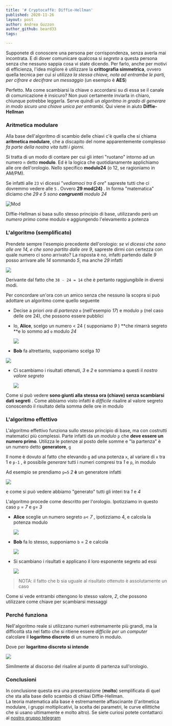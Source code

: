 ```yaml
---
title: '# Cryptocaffè: Diffie-Hellman'
published: 2020-11-26
layout: post
author: Andrea Guzzon
author_github: beard33
tags:

---
```

Supponete di conoscere una persona per corrispondenza, senza averla mai incontrata. E di dover comunicare qualcosa si *segreto* a questa persona senza che nessuno sappia cosa vi state dicendo. Per farlo, anche per motivi di efficienza, l'idea migliore è utilizzare la **crittografia simmetrica**, ovvero quella tecnica per cui *si utilizza la stessa chiave, nota ad entrambe le parti, per cifrare e decifrare un messaggio* (un esempio è **AES**)

Perfetto. Ma come scambiarsi la chiave o accordarsi su di essa se il canale di comunicazione è insicuro? Non puoi certamente inviarla in chiaro, chiunque potrebbe leggerla. Serve quindi un *algoritmo in grado di generare in modo sicuro una chiave unica per entrambi*. Qui viene in aiuto **Diffie-Hellman**

### Aritmetica modulare

Alla base dell'algoritmo di scambio delle chiavi c'è quella che si chiama **aritmetica modulare**, che a discapito del nome apparentemente complesso *fa parte della nostra vita tutti i giorni.*

Si tratta di un modo di contare per cui gli interi "ruotano" intorno ad un numero `n` detto **modulo**. Ed è la logica che quotidianamente applichiamo alle ore dell'orologio. Nello specifico **modulo24** (o 12, se ragioniamo in AM/PM).

Se infatti alle `23` vi dicessi "*vediamoci tra 6 ore*" sapreste tutti che ci dovremmo vedere alle `5` . Ovvero **29 mod(24)** . In forma "matematica" diciamo che *29 e 5 sono **congruenti** modulo 24* 

![Mod](storage/dh/mod.png)

Diffie-Hellman si basa sullo stesso principio di base, utilizzando però *un numero primo* come modulo e aggiungendo l'elevamento a potenza



### L'algoritmo (semplificato)

Prendete sempre l'esempio precedente dell'orologio: _se vi dicessi che sono alle ore 14, e che sono partito dalle ore 9_, sapreste dirmi con certezza con quale numero ci sono arrivato?
La risposta è no, infatti partendo dalle *9* posso arrivare alle *14* sommando *5*, ma anche *29* infatti

![](storage/dh/mod2.png)

Derivante dal fatto che `38 - 24 = 14` che è pertanto raggiungibile in diversi modi.

Per concordare un'ora con un amico senza che nessuno la scopra si può adottare un algoritmo come quello seguente

- Decise a priori *ora di partenza* `o` (nell'esempio *17*) e modulo `p`  (nel caso delle ore 24), che possono essere pubblici

- Io, **Alice**, scelgo un numero < 24 ( supponiamo *9* ) **che rimarrà segreto **e lo sommo ad `o` modulo _24_

  ![](storage/dh/h.png)


- **Bob** fa altrettanto, supponiamo scelga *10*

![](/storage/dh/h2.png)

- Ci scambiamo i risultati ottenuti, *3* e *2* e sommiamo a questi il *nostro valore segreto*

  ![](/storage/dh/h3.png)

Come si può vedere **sono giunti alla stessa ora (chiave) senza scambiarsi dati segreti** . Come abbiamo visto infatti è _difficile_ risalire al valore segreto conoscendo il risultato della somma delle ore in modulo

### L'algoritmo effettivo

L'algoritmo effettivo funziona sullo stesso principio di base, ma con costrutti matematici più complessi. Parte infatti da un *modulo* `p` che **deve essere un numero primo**. Utilizza le potenze al posto delle somme e "la partenza" è un numero detto **generatore**, `g` 

Il nome è dovuto al fatto che elevando `g` ad una potenza `x`, al variare di `x` tra 1 e `p-1` , è possibile _generare_ tutti i numeri compresi tra *1* e `p`, in modulo

Ad esempio se prendiamo `p=5` *2* **è** un generatore infatti

  ![](/storage/dh/2.png)

e come si può vedere abbiamo "generato" tutti gli interi tra *1* e *4*



L'algoritmo procede come descritto per l'orologio. Ipotizziamo in questo caso `p` = *7* e `g`*= 3*

- **Alice** sceglie un numero segreto `a`< *7* , ipotizziamo 4, e calcola la potenza modulo

  ![](/storage/dh/alicereal.png)

- **Bob** fa lo stesso, supponiamo `b` = 2 e calcola

  ![](/storage/dh/bobreal.png)

- Si scambiano i risultati e applicano il loro esponente segreto ad essi

  ![](/storage/dh/final.png)

  

> NOTA: il fatto che b sia uguale al risultato ottenuto è assolutamente un caso

Come si vede entrambi ottengono lo stesso valore, *2*, che possono utilizzare come chiave per scambiarsi messaggi



### Perché funziona

Nell'algoritmo reale si utilizzano numeri estremamente più grandi, ma la difficoltà sta nel fatto che si ritiene essere *difficile per un computer* calcolare il **logaritmo discreto** di un numero in modulo. 

Dove per **logaritmo discreto si intende**

  ![](/storage/dh/logdisc.png)

Similmente al discorso del risalire al punto di partenza sull'orologio.

### Conclusioni

In conclusione questa era una presentazione (**molto**) semplificata di quel che sta alla base dello scambio di chiavi Diffie-Hellman. <br>
La teoria matematica alla base è estremamente affascinante (l'aritmetica modulare, i gruppi moltiplicativi, la scelta dei parametri, le curve ellittiche che si usano ultimamente e molto altro). Se siete curiosi potete contattarci al [nostro gruppo telegram](https://t.me/linuxpeople)